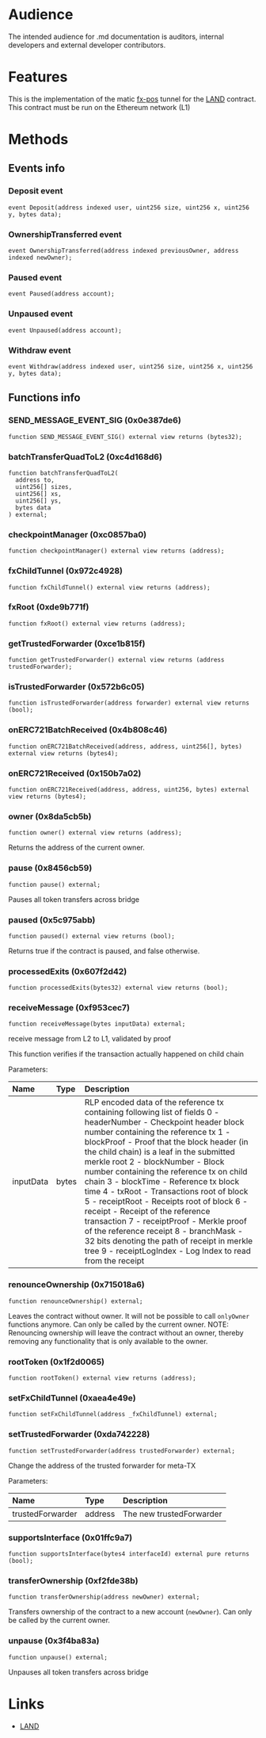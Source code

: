 # Audience

The intended audience for .md documentation is auditors, internal developers and external developer contributors.

# Features

This is the implementation of the
matic [fx-pos](https://wiki.polygon.technology/docs/develop/l1-l2-communication/fx-portal/) tunnel for
the [LAND](../../../../solc_0.5/Land.md) contract. This contract must be run on the Ethereum network (L1)

# Methods

## Events info

### Deposit event

```solidity
event Deposit(address indexed user, uint256 size, uint256 x, uint256 y, bytes data);
```

### OwnershipTransferred event

```solidity
event OwnershipTransferred(address indexed previousOwner, address indexed newOwner);
```

### Paused event

```solidity
event Paused(address account);
```

### Unpaused event

```solidity
event Unpaused(address account);
```

### Withdraw event

```solidity
event Withdraw(address indexed user, uint256 size, uint256 x, uint256 y, bytes data);
```

## Functions info

### SEND_MESSAGE_EVENT_SIG (0x0e387de6)

```solidity
function SEND_MESSAGE_EVENT_SIG() external view returns (bytes32);
```

### batchTransferQuadToL2 (0xc4d168d6)

```solidity
function batchTransferQuadToL2(
  address to,
  uint256[] sizes,
  uint256[] xs,
  uint256[] ys,
  bytes data
) external;
```

### checkpointManager (0xc0857ba0)

```solidity
function checkpointManager() external view returns (address);
```

### fxChildTunnel (0x972c4928)

```solidity
function fxChildTunnel() external view returns (address);
```

### fxRoot (0xde9b771f)

```solidity
function fxRoot() external view returns (address);
```

### getTrustedForwarder (0xce1b815f)

```solidity
function getTrustedForwarder() external view returns (address trustedForwarder);
```

### isTrustedForwarder (0x572b6c05)

```solidity
function isTrustedForwarder(address forwarder) external view returns (bool);
```

### onERC721BatchReceived (0x4b808c46)

```solidity
function onERC721BatchReceived(address, address, uint256[], bytes) external view returns (bytes4);
```

### onERC721Received (0x150b7a02)

```solidity
function onERC721Received(address, address, uint256, bytes) external view returns (bytes4);
```

### owner (0x8da5cb5b)

```solidity
function owner() external view returns (address);
```

Returns the address of the current owner.

### pause (0x8456cb59)

```solidity
function pause() external;
```

Pauses all token transfers across bridge

### paused (0x5c975abb)

```solidity
function paused() external view returns (bool);
```

Returns true if the contract is paused, and false otherwise.

### processedExits (0x607f2d42)

```solidity
function processedExits(bytes32) external view returns (bool);
```

### receiveMessage (0xf953cec7)

```solidity
function receiveMessage(bytes inputData) external;
```

receive message from L2 to L1, validated by proof

This function verifies if the transaction actually happened on child chain

Parameters:

| Name      | Type  | Description                                                                                                                                                                                                                                                                                                                                                                                                                                                                                                                                                                                                                                                                                                            |
| :-------- | :---- | :--------------------------------------------------------------------------------------------------------------------------------------------------------------------------------------------------------------------------------------------------------------------------------------------------------------------------------------------------------------------------------------------------------------------------------------------------------------------------------------------------------------------------------------------------------------------------------------------------------------------------------------------------------------------------------------------------------------------- |
| inputData | bytes | RLP encoded data of the reference tx containing following list of fields  0 - headerNumber - Checkpoint header block number containing the reference tx  1 - blockProof - Proof that the block header (in the child chain) is a leaf in the submitted merkle root  2 - blockNumber - Block number containing the reference tx on child chain  3 - blockTime - Reference tx block time  4 - txRoot - Transactions root of block  5 - receiptRoot - Receipts root of block  6 - receipt - Receipt of the reference transaction  7 - receiptProof - Merkle proof of the reference receipt  8 - branchMask - 32 bits denoting the path of receipt in merkle tree  9 - receiptLogIndex - Log Index to read from the receipt |

### renounceOwnership (0x715018a6)

```solidity
function renounceOwnership() external;
```

Leaves the contract without owner. It will not be possible to call `onlyOwner` functions anymore. Can only be called by
the current owner. NOTE: Renouncing ownership will leave the contract without an owner, thereby removing any
functionality that is only available to the owner.

### rootToken (0x1f2d0065)

```solidity
function rootToken() external view returns (address);
```

### setFxChildTunnel (0xaea4e49e)

```solidity
function setFxChildTunnel(address _fxChildTunnel) external;
```

### setTrustedForwarder (0xda742228)

```solidity
function setTrustedForwarder(address trustedForwarder) external;
```

Change the address of the trusted forwarder for meta-TX

Parameters:

| Name             | Type    | Description              |
| :--------------- | :------ | :----------------------- |
| trustedForwarder | address | The new trustedForwarder |

### supportsInterface (0x01ffc9a7)

```solidity
function supportsInterface(bytes4 interfaceId) external pure returns (bool);
```

### transferOwnership (0xf2fde38b)

```solidity
function transferOwnership(address newOwner) external;
```

Transfers ownership of the contract to a new account (`newOwner`). Can only be called by the current owner.

### unpause (0x3f4ba83a)

```solidity
function unpause() external;
```

Unpauses all token transfers across bridge

# Links

- [LAND](https://sandboxgame.gitbook.io/the-sandbox/land/what-is-land)
